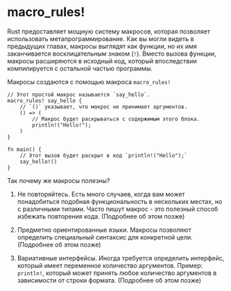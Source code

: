 # macro_rules!

Rust предоставляет мощную систему макросов, которая позволяет
использовать метапрограммирование. Как вы могли видеть в предыдущих главах,
макросы выглядят как функции, но их имя заканчивается восклицательным знаком (`!`).
Вместо вызова функции, макросы расширяются в исходный код, который впоследствии
компилируется с остальной частью программы.

Макросы создаются с помощью макроса `macro_rules!`

```rust,editable
// Этот простой макрос называется `say_hello`.
macro_rules! say_hello {
    // `()` указывает, что макрос не принимает аргументов.
    () => (
        // Макрос будет раскрываться с содержимым этого блока.
        println!("Hello!");
    )
}

fn main() {
    // Этот вызов будет раскрыт в код `println!("Hello");`
    say_hello!()
}
```

Так почему же макросы полезны?

1. Не повторяйтесь. Есть много случаев, когда вам может понадобиться подобная
   функциональность в нескольких местах, но с различными типами. Часто пишут
   макрос - это полезный способ избежать повторения кода. (Подробнее об этом позже)

2. Предметно ориентированные языки. Макросы позволяют определить специальный синтаксис для
   конкретной цели. (Подробнее об этом позже)

3. Вариативные интерфейсы. Иногда требуется определить интерфейс, который
   имеет переменное количество аргументов. Пример: `println!`, который может принять любое
   количество аргументов в зависимости от строки формата. (Подробнее об этом позже)
